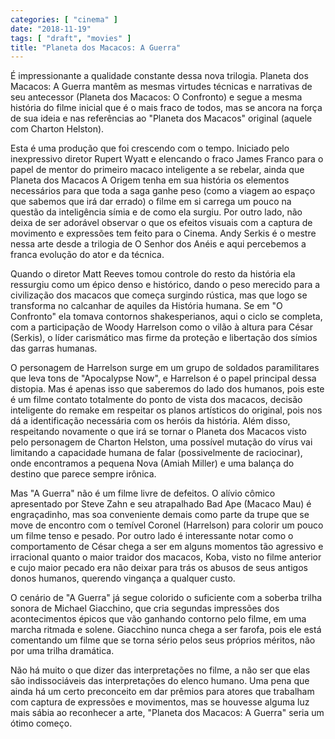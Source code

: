 ```yaml
---
categories: [ "cinema" ]
date: "2018-11-19"
tags: [ "draft", "movies" ]
title: "Planeta dos Macacos: A Guerra"
---
```

É impressionante a qualidade constante dessa nova trilogia. Planeta
dos Macacos: A Guerra mantêm as mesmas virtudes técnicas e narrativas
de seu antecessor (Planeta dos Macacos: O Confronto) e segue a mesma
história do filme inicial que é o mais fraco de todos, mas se ancora na
força de sua ideia e nas referências ao "Planeta dos Macacos" original
(aquele com Charton Helston).

Esta é uma produção que foi crescendo com o tempo. Iniciado pelo
inexpressivo diretor Rupert Wyatt e elencando o fraco James Franco para
o papel de mentor do primeiro macaco inteligente a se rebelar, ainda
que Planeta dos Macacos A Origem tenha em sua história os elementos
necessários para que toda a saga ganhe peso (como a viagem ao espaço
que sabemos que irá dar errado) o filme em si carrega um pouco na
questão da inteligência símia e de como ela surgiu. Por outro lado,
não deixa de ser adorável observar o que os efeitos visuais com a
captura de movimento e expressões tem feito para o Cinema. Andy Serkis
é o mestre nessa arte desde a trilogia de O Senhor dos Anéis e aqui
percebemos a franca evolução do ator e da técnica.

Quando o diretor Matt Reeves tomou controle do resto da história ela
ressurgiu como um épico denso e histórico, dando o peso merecido
para a civilização dos macacos que começa surgindo rústica, mas
que logo se transforma no calcanhar de aquiles da História humana. Se
em "O Confronto" ela tomava contornos shakesperianos, aqui o ciclo se
completa, com a participação de Woody Harrelson como o vilão à altura
para César (Serkis), o líder carismático mas firme da proteção e
libertação dos símios das garras humanas.

O personagem de Harrelson surge em um grupo de soldados paramilitares
que leva tons de "Apocalypse Now", e Harrelson é o papel principal
dessa distopia. Mas é apenas isso que saberemos do lado dos humanos,
pois este é um filme contato totalmente do ponto de vista dos macacos,
decisão inteligente do remake em respeitar os planos artísticos do
original, pois nos dá a identificação necessária com os heróis
da história. Além disso, respeitando novamente o que irá se tornar
o Planeta dos Macacos visto pelo personagem de Charton Helston, uma
possível mutação do vírus vai limitando a capacidade humana de falar
(possivelmente de raciocinar), onde encontramos a pequena Nova (Amiah
Miller) e uma balança do destino que parece sempre irônica.

Mas "A Guerra" não é um filme livre de defeitos. O alívio cômico
apresentado por Steve Zahn e seu atrapalhado Bad Ape (Macaco Mau)
é engraçadinho, mas soa conveniente demais como parte da trupe que
se move de encontro com o temível Coronel (Harrelson) para colorir um
pouco um filme tenso e pesado. Por outro lado é interessante notar como
o comportamento de César chega a ser em alguns momentos tão agressivo
e irracional quanto o maior traidor dos macacos, Koba, visto no filme
anterior e cujo maior pecado era não deixar para trás os abusos de
seus antigos donos humanos, querendo vingança a qualquer custo.

O cenário de "A Guerra" já segue colorido o suficiente com a soberba
trilha sonora de Michael Giacchino, que cria segundas impressões dos
acontecimentos épicos que vão ganhando contorno pelo filme, em uma
marcha ritmada e solene. Giacchino nunca chega a ser farofa, pois ele
está comentando um filme que se torna sério pelos seus próprios
méritos, não por uma trilha dramática.

Não há muito o que dizer das interpretações no filme, a não ser
que elas são indissociáveis das interpretações do elenco humano. Uma
pena que ainda há um certo preconceito em dar prêmios para atores que
trabalham com captura de expressões e movimentos, mas se houvesse alguma
luz mais sábia ao reconhecer a arte, "Planeta dos Macacos: A Guerra"
seria um ótimo começo.
